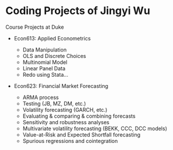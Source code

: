 # Coding Projects of Jingyi Wu
Course Projects at Duke

- Econ613: Applied Econometrics 
  - Data Manipulation
  - OLS and Discrete Choices
  - Multinomial Model
  - Linear Panel Data
  - Redo using Stata...
  

- Econ623: Financial Market Forecasting
  - ARMA process
  - Testing (JB, MZ, DM, etc.)
  - Volatility forecasting (GARCH, etc.)
  - Evaluating & comparing & combining forecasts
  - Sensitivity and robustness analyses
  - Multivariate volatility forecasting (BEKK, CCC, DCC models)
  - Value-at-Risk and Expected Shortfall forecasting
  - Spurious regressions and cointegration
